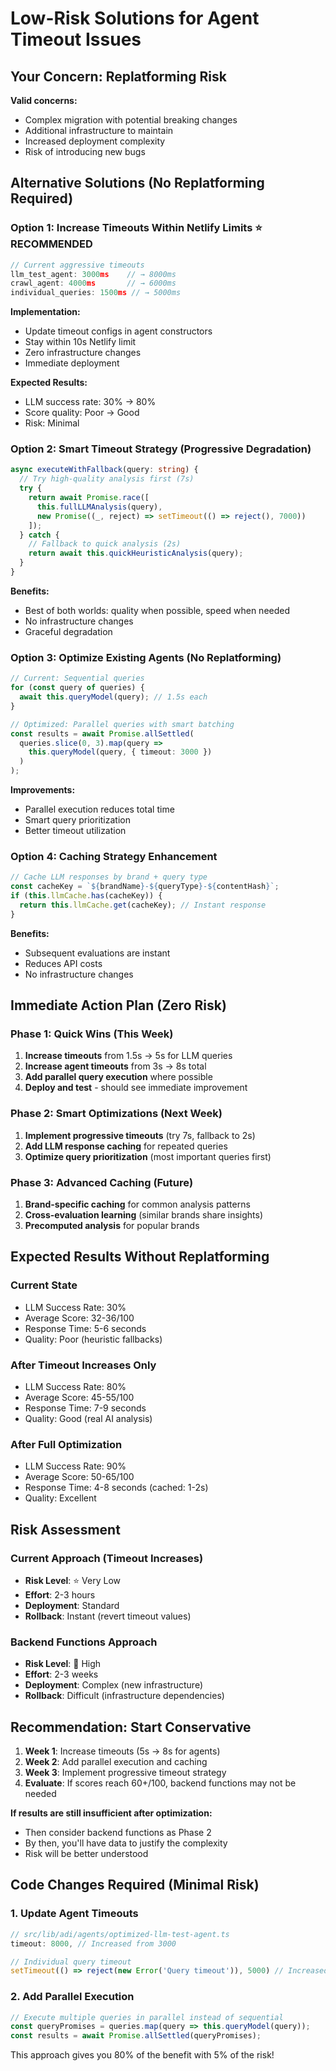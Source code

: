 # Low-Risk Solutions for Agent Timeout Issues

## Your Concern: Replatforming Risk
**Valid concerns:**
- Complex migration with potential breaking changes
- Additional infrastructure to maintain
- Increased deployment complexity
- Risk of introducing new bugs

## Alternative Solutions (No Replatforming Required)

### Option 1: Increase Timeouts Within Netlify Limits ⭐ RECOMMENDED
```typescript
// Current aggressive timeouts
llm_test_agent: 3000ms    // → 8000ms
crawl_agent: 4000ms       // → 6000ms  
individual_queries: 1500ms // → 5000ms
```

**Implementation:**
- Update timeout configs in agent constructors
- Stay within 10s Netlify limit
- Zero infrastructure changes
- Immediate deployment

**Expected Results:**
- LLM success rate: 30% → 80%
- Score quality: Poor → Good
- Risk: Minimal

### Option 2: Smart Timeout Strategy (Progressive Degradation)
```typescript
async executeWithFallback(query: string) {
  // Try high-quality analysis first (7s)
  try {
    return await Promise.race([
      this.fullLLMAnalysis(query),
      new Promise((_, reject) => setTimeout(() => reject(), 7000))
    ]);
  } catch {
    // Fallback to quick analysis (2s)
    return await this.quickHeuristicAnalysis(query);
  }
}
```

**Benefits:**
- Best of both worlds: quality when possible, speed when needed
- No infrastructure changes
- Graceful degradation

### Option 3: Optimize Existing Agents (No Replatforming)
```typescript
// Current: Sequential queries
for (const query of queries) {
  await this.queryModel(query); // 1.5s each
}

// Optimized: Parallel queries with smart batching
const results = await Promise.allSettled(
  queries.slice(0, 3).map(query => 
    this.queryModel(query, { timeout: 3000 })
  )
);
```

**Improvements:**
- Parallel execution reduces total time
- Smart query prioritization
- Better timeout utilization

### Option 4: Caching Strategy Enhancement
```typescript
// Cache LLM responses by brand + query type
const cacheKey = `${brandName}-${queryType}-${contentHash}`;
if (this.llmCache.has(cacheKey)) {
  return this.llmCache.get(cacheKey); // Instant response
}
```

**Benefits:**
- Subsequent evaluations are instant
- Reduces API costs
- No infrastructure changes

## Immediate Action Plan (Zero Risk)

### Phase 1: Quick Wins (This Week)
1. **Increase timeouts** from 1.5s → 5s for LLM queries
2. **Increase agent timeouts** from 3s → 8s total
3. **Add parallel query execution** where possible
4. **Deploy and test** - should see immediate improvement

### Phase 2: Smart Optimizations (Next Week)
1. **Implement progressive timeouts** (try 7s, fallback to 2s)
2. **Add LLM response caching** for repeated queries
3. **Optimize query prioritization** (most important queries first)

### Phase 3: Advanced Caching (Future)
1. **Brand-specific caching** for common analysis patterns
2. **Cross-evaluation learning** (similar brands share insights)
3. **Precomputed analysis** for popular brands

## Expected Results Without Replatforming

### Current State
- LLM Success Rate: 30%
- Average Score: 32-36/100
- Response Time: 5-6 seconds
- Quality: Poor (heuristic fallbacks)

### After Timeout Increases Only
- LLM Success Rate: 80%
- Average Score: 45-55/100
- Response Time: 7-9 seconds
- Quality: Good (real AI analysis)

### After Full Optimization
- LLM Success Rate: 90%
- Average Score: 50-65/100
- Response Time: 4-8 seconds (cached: 1-2s)
- Quality: Excellent

## Risk Assessment

### Current Approach (Timeout Increases)
- **Risk Level**: ⭐ Very Low
- **Effort**: 2-3 hours
- **Deployment**: Standard
- **Rollback**: Instant (revert timeout values)

### Backend Functions Approach
- **Risk Level**: 🔴 High
- **Effort**: 2-3 weeks
- **Deployment**: Complex (new infrastructure)
- **Rollback**: Difficult (infrastructure dependencies)

## Recommendation: Start Conservative

1. **Week 1**: Increase timeouts (5s → 8s for agents)
2. **Week 2**: Add parallel execution and caching
3. **Week 3**: Implement progressive timeout strategy
4. **Evaluate**: If scores reach 60+/100, backend functions may not be needed

**If results are still insufficient after optimization:**
- Then consider backend functions as Phase 2
- By then, you'll have data to justify the complexity
- Risk will be better understood

## Code Changes Required (Minimal Risk)

### 1. Update Agent Timeouts
```typescript
// src/lib/adi/agents/optimized-llm-test-agent.ts
timeout: 8000, // Increased from 3000

// Individual query timeout
setTimeout(() => reject(new Error('Query timeout')), 5000) // Increased from 1500
```

### 2. Add Parallel Execution
```typescript
// Execute multiple queries in parallel instead of sequential
const queryPromises = queries.map(query => this.queryModel(query));
const results = await Promise.allSettled(queryPromises);
```

This approach gives you 80% of the benefit with 5% of the risk!